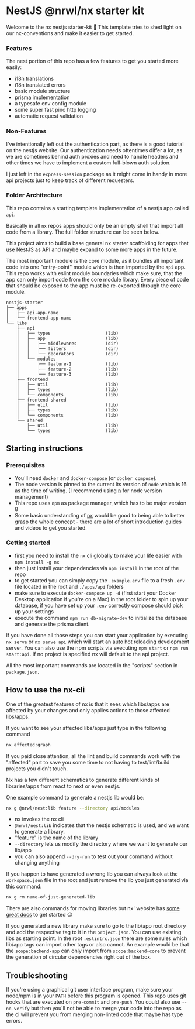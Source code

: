 # NestJS @nrwl/nx starter kit

Welcome to the nx nestjs starter-kit 👋 This template tries to shed light on our
nx-conventions and make it easier to get started.

### Features

The nest portion of this repo has a few features to get you started more easily:

- i18n translations
- i18n translated errors
- basic module structure
- prisma implementation
- a typesafe env config module
- some super fast pino http logging
- automatic request validation

### Non-Features

I've intentionally left out the authentication part, as there is a good tutorial on the
nestjs website. Our authentication needs oftentimes differ a lot, as we are sometimes
behind auth proxies and need to handle headers and other times we have to implement a
custom full-blown auth solution.

I just left in the `express-session` package as it might come in handy in more api
projects just to keep track of different requesters.

### Folder Architecture

This repo contains a starting template implementation of a nestjs app called `api`.

Basically in all `nx` repos apps should only be an empty shell that import all code from a
library. The full folder structure can be seen below.

This project aims to build a base general nx starter scaffolding for apps that use NestJS
as API and maybe expand to some more apps in the future.

The most important module is the core module, as it bundles all important code into one
"entry-point" module which is then imported by the `api` app. This repo works with eslint
module boundaries which make sure, that the app can only import code from the core module
library. Every piece of code that should be exposed to the app must be re-exported through
the core module.

```
nestjs-starter
├── apps
│   ├── api-app-name
│   └── frontend-app-name
└── libs
    ├── api
    │   ├── types                     (lib)
    │   ├── app                       (lib)
    │   │   ├── middlewares           (dir)
    │   │   ├── filters               (dir)
    │   │   └── decorators            (dir)
    │   └── modules
    │       ├── feature-1             (lib)
    │       ├── feature-2             (lib)
    │       └── feature-3             (lib)
    ├── frontend
    │   ├── util                      (lib)
    │   ├── types                     (lib)
    │   └── components                (lib)
    ├── frontend-shared
    │   ├── util                      (lib)
    │   ├── types                     (lib)
    │   └── components                (lib)
    └── shared
        ├── util                      (lib)
        └── types                     (lib)
```

## Starting instructions

### Prerequisites

- You'll need `docker` and `docker-compose` (or `docker compose`).
- The node version is pinned to the current lts version of `node` which is 16 as the time
  of writing. (I recommend using [n](https://github.com/tj/n) for node version management)
- This repo uses `npm` as package manager, which has to be major version 8
- Some basic understanding of [nx](https://nx.dev/) would be good to being able to better
  grasp the whole concept - there are a lot of short introduction guides and videos to get
  you started.

### Getting started

- first you need to install the `nx` cli globally to make your life easier with
  `npm install -g nx`
- then just install your dependencies via `npm install` in the root of the repo
- to get started you can simply copy the `.example.env` file to a fresh `.env` file
  located in the root and `./apps/api` folders
- make sure to execute `docker-compose up -d` (first start your Docker Desktop application
  if you're on a Mac) in the root folder to spin up your database, if you have set up your
  `.env` correctly compose should pick up your settings
- execute the command `npm run db-migrate-dev` to initialize the database and generate the
  prisma client.

If you have done all those steps you can start your application by executing `nx serve` or
`nx serve api` which will start an auto hot reloading development server. You can also use
the npm scripts via executing `npm start` or `npm run start:api`. If no project is
specified nx will default to the api project.

All the most important commands are located in the "scripts" section in `package.json`.

## How to use the nx-cli

One of the greatest features of nx is that it sees which libs/apps are affected by your
changes and only applies actions to those affected libs/apps.

If you want to see your affected libs/apps just type in the following command

```bash
nx affected:graph
```

If you paid close attention, all the lint and build commands work with the "affected" part
to save you some time to not having to test/lint/build projects you didn't touch.

Nx has a few different schematics to generate different kinds of libraries/apps from react
to next or even nestjs.

One example command to generate a nestjs lib would be:

```bash
nx g @nrwl/nest:lib feature --directory api/modules
```

- nx invokes the nx cli
- `@nrwl/nest:lib` indicates that the nestjs schematic is used, and we want to generate a
  library.
- "feature" is the name of the library
- `--directory` lets us modify the directory where we want to generate our lib/app
- you can also append `--dry-run` to test out your command without changing anything

If you happen to have generated a wrong lib you can always look at the `workspace.json`
file in the root and just remove the lib you just generated via this command:

```bash
nx g rm name-of-just-generated-lib
```

There are also commands for moving libraries but nx' website has
[some great docs](https://nx.dev/using-nx/nx-cli) to get started 😉

If you generated a new library make sure to go to the lib/app root directory and add the
respective tag to it in the `project.json`. You can use existing libs as starting point.
In the root `.eslintrc.json` there are some rules which lib/app tags can import other tags
or also cannot. An example would be that the `scope:backend-app` can only import from
`scope:backend-core` to prevent the generation of circular dependencies right out of the
box.

## Troubleshooting

If you're using a graphical git user interface program, make sure your node/npm is in your
`PATH` before this program is opened. This repo uses git hooks that are executed on
`pre-commit` and `pre-push`. You could also use `--no-verify` but then you'll not be able
to merge your code into the repo as the ci will prevent you from merging non-linted code
that maybe has type errors.
